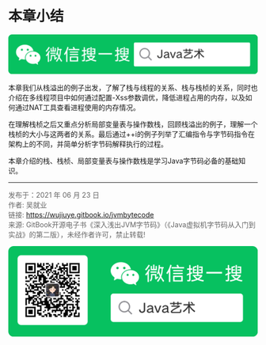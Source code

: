 # 本章小结

![Java艺术](../qrcode/javaskill_qrcode_01.png)

本章我们从栈溢出的例子出发，了解了栈与线程的关系、栈与栈桢的关系，同时也介绍在多线程项目中如何通过配置-Xss参数调优，降低进程占用的内存，以及如何通过NAT工具查看进程使用的内存情况。

 在理解栈桢之后又重点分析局部变量表与操作数栈，回顾栈溢出的例子，理解一个栈桢的大小与这两者的关系。最后通过++i的例子列举了汇编指令与字节码指令在架构上的不同，并简单分析字节码解释执行的过程。

 本章介绍的栈、栈桢、局部变量表与操作数栈是学习Java字节码必备的基础知识。

---

<font color= #666666>发布于：2021 年 06 月 23 日</font><br><font color= #666666>作者: 吴就业</font><br><font color= #666666>链接: https://wujiuye.gitbook.io/jvmbytecode</font><br><font color= #666666>来源: GitBook开源电子书《深入浅出JVM字节码》（《Java虚拟机字节码从入门到实战》的第二版），未经作者许可，禁止转载!</font><br>

![Java艺术](../qrcode/javaskill_qrcode_02.png)